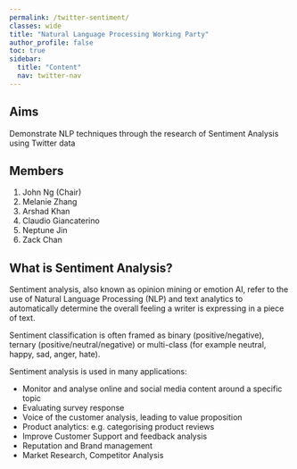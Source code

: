 ```yaml
---
permalink: /twitter-sentiment/
classes: wide
title: "Natural Language Processing Working Party"
author_profile: false
toc: true
sidebar:
  title: "Content"
  nav: twitter-nav
---
```


## Aims
Demonstrate NLP techniques through the research of Sentiment Analysis using Twitter data


## Members
1. John Ng (Chair)
2. Melanie Zhang
3. Arshad Khan
4. Claudio Giancaterino
5. Neptune Jin
6. Zack Chan


## What is Sentiment Analysis?

Sentiment analysis, also known as opinion mining or emotion AI, refer to the use of Natural Language Processing (NLP) and text analytics to automatically determine the overall feeling a writer is expressing in a piece of text.

Sentiment classification is often framed as binary (positive/negative), ternary (positive/neutral/negative) or multi-class (for example neutral, happy, sad, anger, hate).

Sentiment analysis is used in many applications:
<ul>
  <li>
Monitor and analyse online and social media content around a specific topic
  </li>
  <li>
Evaluating survey response
  </li>
  <li>
Voice of the customer analysis, leading to value proposition
  </li>
  <li>
Product analytics: e.g. categorising product reviews
  </li>
  <li>
Improve Customer Support and feedback analysis
  </li>
  <li>
Reputation and Brand management
  </li>
  <li>
Market Research, Competitor Analysis
  </li>
</ul>
